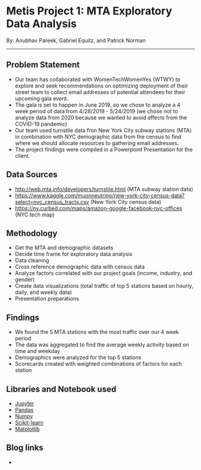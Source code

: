 # Metis Project 1: MTA Exploratory Data Analysis

By: Anubhav Pareek, Gabriel Equitz, and Patrick Norman
______________________________________________________

## Problem Statement
- Our team has collaborated with WomenTechWomenYes (WTWY) to explore and seek recommendations on optimizing deployment of their street team to collect email addresses of potential attendees for their upcoming gala event.
- The gala is set to happen in June 2019, so we chose to analyze a 4 week period of data from 4/28/2019 - 5/24/2019 (we chose not to analyze data from 2020 because we wanted to avoid effects from the COVID-19 pandemic)
- Our team used turnstile data fron New York City subway stations (MTA) in combination with NYC demographic data from the census to find where we should allocate resources to gathering email addresses.
- The project findings were compiled in a Powerpoint Presentation for the client.

## Data Sources
- http://web.mta.info/developers/turnstile.html (MTA subway station data)
- https://www.kaggle.com/muonneutrino/new-york-city-census-data?select=nyc_census_tracts.csv (New York City census data)
- https://ny.curbed.com/maps/amazon-google-facebook-nyc-offices (NYC tech map)

## Methodology
- Get the MTA and demographic datasets
- Decide time frame for exploratory data analysis
- Data cleaning
- Cross reference demographic data with census data
- Analyze factors correlated with our project goals (income, industry, and gender)
- Create data visualizations (total traffic of top 5 stations based on hourly, daily, and weekly data)
- Presentation preparations

## Findings
- We found the 5 MTA stations with the most traffic over our 4 week period
- The data was aggregated to find the average weekly activity based on time and weekday
- Demographics were analyzed for the top 5 stations
- Scorecards created with weighted combinations of factors for each station

## Libraries and Notebook used
- [Jupyter](https://jupyter.org/)
- [Pandas](https://pandas.pydata.org/)
- [Numpy](https://numpy.org/)
- [Scikit-learn](https://scikit-learn.org/stable/)
- [Matplotlib](https://matplotlib.org/)

## Blog links
- 
